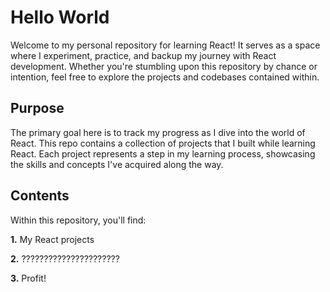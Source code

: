 # Hello World

Welcome to my personal repository for learning React! It serves as a space where I experiment, practice, and backup my journey with React development. Whether you're stumbling upon this repository by chance or intention, feel free to explore the projects and codebases contained within.

## Purpose

The primary goal here is to track my progress as I dive into the world of React. This repo contains a collection of projects that I built while learning React. Each project represents a step in my learning process, showcasing the skills and concepts I've acquired along the way.

## Contents

Within this repository, you'll find:

**1.** My React projects

**2.** ??????????????????????

**3.** Profit!
